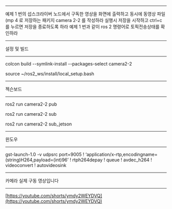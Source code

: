 ***

예제 1 번의 섭스크라이버 노드에서 구독한 영상을 화면에 출력하고
동시에 동영상 파일 (mp 4 로 저장하는 패키지 camera 2-2 를 작성하라
실행시 저장을 시작하고 ctrl+c 를 누르면 저장을 종료하도록 하라
예제 1 번과 같이 ros 2 명령어로 토픽전송상태를 확인하라

***

설정 및 빌드

***

colcon build --symlink-install --packages-select camera2-2

source ~/ros2_ws/install/local_setup.bash

***

젝슨보드

***

ros2 run camera2-2 pub

ros2 run camera2-2 sub

ros2 run camera2-2 sub_jetson

***

윈도우

***

gst-launch-1.0 -v udpsrc port=9005 ! ‘application/x-rtp,encodingname=(string)H264,payload=(int)96’ ! rtph264depay ! queue ! avdec_h264 ! videoconvert ! autovideosink

***

카메라 실제 구동 영상입니다

***

[https://youtube.com/shorts/ymdy2WEYDVQ](https://youtube.com/shorts/ymdy2WEYDVQ)




